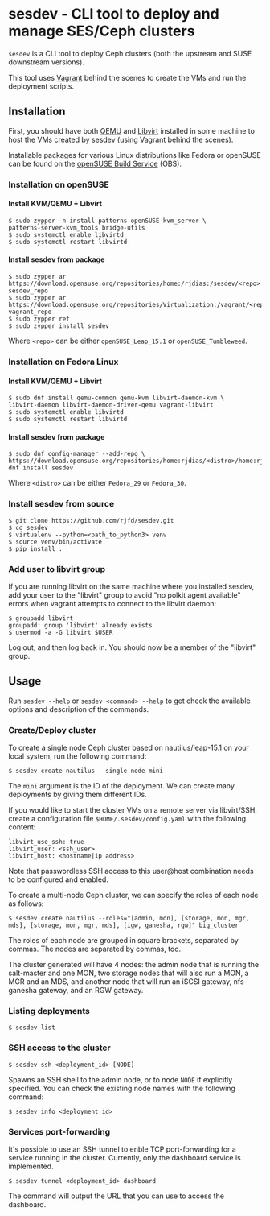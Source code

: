 # sesdev - CLI tool to deploy and manage SES/Ceph clusters

`sesdev` is a CLI tool to deploy Ceph clusters (both the upstream and SUSE
downstream versions).

This tool uses [Vagrant](https://www.vagrantup.com/) behind the scenes to create
the VMs and run the deployment scripts.

## Installation

First, you should have both [QEMU](https://www.qemu.org/) and
[Libvirt](https://libvirt.org/) installed in some machine to host the VMs
created by sesdev (using Vagrant behind the scenes).

Installable packages for various Linux distributions like Fedora or openSUSE can be
found on the [openSUSE Build Service](https://software.opensuse.org//download.html?project=home%3Arjdias&package=sesdev) (OBS).

### Installation on openSUSE

#### Install KVM/QEMU + Libvirt

```
$ sudo zypper -n install patterns-openSUSE-kvm_server \
patterns-server-kvm_tools bridge-utils
$ sudo systemctl enable libvirtd
$ sudo systemctl restart libvirtd
```

#### Install sesdev from package

```
$ sudo zypper ar https://download.opensuse.org/repositories/home:/rjdias:/sesdev/<repo> sesdev_repo
$ sudo zypper ar https://download.opensuse.org/repositories/Virtualization:/vagrant/<repo> vagrant_repo
$ sudo zypper ref
$ sudo zypper install sesdev
```

Where `<repo>` can be either `openSUSE_Leap_15.1` or `openSUSE_Tumbleweed`.

### Installation on Fedora Linux

#### Install KVM/QEMU + Libvirt

```
$ sudo dnf install qemu-common qemu-kvm libvirt-daemon-kvm \
libvirt-daemon libvirt-daemon-driver-qemu vagrant-libvirt
$ sudo systemctl enable libvirtd
$ sudo systemctl restart libvirtd
```

#### Install sesdev from package

```
$ sudo dnf config-manager --add-repo \
https://download.opensuse.org/repositories/home:rjdias/<distro>/home:rjdias.repo
dnf install sesdev
```

Where `<distro>` can be either `Fedora_29` or `Fedora_30`.

### Install sesdev from source

```
$ git clone https://github.com/rjfd/sesdev.git
$ cd sesdev
$ virtualenv --python=<path_to_python3> venv
$ source venv/bin/activate
$ pip install .
```

### Add user to libvirt group

If you are running libvirt on the same machine where you installed sesdev,
add your user to the "libvirt" group to avoid "no polkit agent available"
errors when vagrant attempts to connect to the libvirt daemon:

```
$ groupadd libvirt
groupadd: group 'libvirt' already exists
$ usermod -a -G libvirt $USER
```

Log out, and then log back in. You should now be a member of the "libvirt"
group.

## Usage

Run `sesdev --help` or `sesdev <command> --help` to get check the available options and
description of the commands.

### Create/Deploy cluster

To create a single node Ceph cluster based on nautilus/leap-15.1 on your local
system, run the following command:

```
$ sesdev create nautilus --single-node mini
```

The `mini` argument is the ID of the deployment. We can create many deployments
by giving them different IDs.

If you would like to start the cluster VMs on a remote server via libvirt/SSH,
create a configuration file `$HOME/.sesdev/config.yaml` with the following
content:

```
libvirt_use_ssh: true
libvirt_user: <ssh_user>
libvirt_host: <hostname|ip address>
```

Note that passwordless SSH access to this user@host combination needs to be
configured and enabled.

To create a multi-node Ceph cluster, we can specify the roles of each node as
follows:

```
$ sesdev create nautilus --roles="[admin, mon], [storage, mon, mgr, mds], [storage, mon, mgr, mds], [igw, ganesha, rgw]" big_cluster

```

The roles of each node are grouped in square brackets, separated by commas. The
nodes are separated by commas, too.

The cluster generated will have 4 nodes: the admin node that is running the
salt-master and one MON, two storage nodes that will also run a MON, a MGR and
an MDS, and another node that will run an iSCSI gateway, nfs-ganesha gateway,
and an RGW gateway.

### Listing deployments

```
$ sesdev list
```

### SSH access to the cluster

```
$ sesdev ssh <deployment_id> [NODE]
```

Spawns an SSH shell to the admin node, or to node `NODE` if explicitly
specified. You can check the existing node names with the following command:

```
$ sesdev info <deployment_id>
```

### Services port-forwarding

It's possible to use an SSH tunnel to enble TCP port-forwarding for a service
running in the cluster. Currently, only the dashboard service is implemented.

```
$ sesdev tunnel <deployment_id> dashboard
```

The command will output the URL that you can use to access the dashboard.
